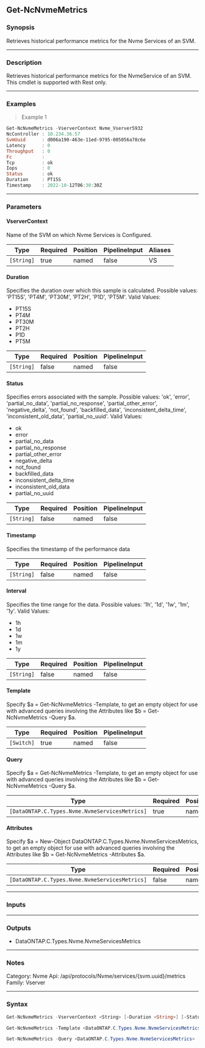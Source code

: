 Get-NcNvmeMetrics
-----------------

### Synopsis
Retrieves historical performance metrics for the Nvme Services of an SVM.

---

### Description

Retrieves historical performance metrics for the NvmeService of an SVM. This cmdlet is supported with Rest only.

---

### Examples
> Example 1

```PowerShell
Get-NcNvmeMetrics -VserverContext Nvme_Vserver5932
NcController : 10.234.36.57
SvmUuid      : d006a190-463e-11ed-9795-005056a78c6e
Latency      : 0
Throughput   : 0
Fc           :
Tcp          : ok
Iops         : 0
Status       : ok
Duration     : PT15S
Timestamp    : 2022-10-12T06:30:30Z

```

---

### Parameters
#### **VserverContext**
Name of the SVM on which Nvme Services is Configured.

|Type      |Required|Position|PipelineInput|Aliases|
|----------|--------|--------|-------------|-------|
|`[String]`|true    |named   |false        |VS     |

#### **Duration**
Specifies the duration over which this sample is calculated. Possible values: 'PT15S', 'PT4M', 'PT30M', 'PT2H', 'P1D', 'PT5M'.
Valid Values:

* PT15S
* PT4M
* PT30M
* PT2H
* P1D
* PT5M

|Type      |Required|Position|PipelineInput|
|----------|--------|--------|-------------|
|`[String]`|false   |named   |false        |

#### **Status**
Specifies errors associated with the sample. Possible values: 'ok', 'error', 'partial_no_data', 'partial_no_response', 'partial_other_error', 'negative_delta', 'not_found', 'backfilled_data', 'inconsistent_delta_time', 'inconsistent_old_data', 'partial_no_uuid'.
Valid Values:

* ok
* error
* partial_no_data
* partial_no_response
* partial_other_error
* negative_delta
* not_found
* backfilled_data
* inconsistent_delta_time
* inconsistent_old_data
* partial_no_uuid

|Type      |Required|Position|PipelineInput|
|----------|--------|--------|-------------|
|`[String]`|false   |named   |false        |

#### **Timestamp**
Specifies the timestamp of the performance data

|Type      |Required|Position|PipelineInput|
|----------|--------|--------|-------------|
|`[String]`|false   |named   |false        |

#### **Interval**
Specifies the time range for the data. Possible values: '1h', '1d', '1w', '1m', '1y'.
Valid Values:

* 1h
* 1d
* 1w
* 1m
* 1y

|Type      |Required|Position|PipelineInput|
|----------|--------|--------|-------------|
|`[String]`|false   |named   |false        |

#### **Template**
Specify $a = Get-NcNvmeMetrics -Template, to get an empty object for use with advanced queries involving the Attributes like $b = Get-NcNvmeMetrics -Query $a.

|Type      |Required|Position|PipelineInput|
|----------|--------|--------|-------------|
|`[Switch]`|true    |named   |false        |

#### **Query**
Specify $a = Get-NcNvmeMetrics -Template, to get an empty object for use with advanced queries involving the Attributes like $b = Get-NcNvmeMetrics -Query $a.

|Type                                          |Required|Position|PipelineInput|
|----------------------------------------------|--------|--------|-------------|
|`[DataONTAP.C.Types.Nvme.NvmeServicesMetrics]`|true    |named   |false        |

#### **Attributes**
Specify $a = New-Object DataONTAP.C.Types.Nvme.NvmeServicesMetrics, to get an empty object for use with advanced queries involving the Attributes like $b = Get-NcNvmeMetrics -Attributes $a.

|Type                                          |Required|Position|PipelineInput|
|----------------------------------------------|--------|--------|-------------|
|`[DataONTAP.C.Types.Nvme.NvmeServicesMetrics]`|false   |named   |false        |

---

### Inputs

---

### Outputs
* DataONTAP.C.Types.Nvme.NvmeServicesMetrics

---

### Notes
Category: Nvme
Api: /api/protocols/Nvme/services/{svm.uuid}/metrics
Family: Vserver

---

### Syntax
```PowerShell
Get-NcNvmeMetrics -VserverContext <String> [-Duration <String>] [-Status <String>] [-Interval <String>] [-Timestamp <String>] [<CommonParameters>]
```
```PowerShell
Get-NcNvmeMetrics -Template <DataONTAP.C.Types.Nvme.NvmeServicesMetrics> [<CommonParameters>]
```
```PowerShell
Get-NcNvmeMetrics -Query <DataONTAP.C.Types.Nvme.NvmeServicesMetrics> [-Attributes <DataONTAP.C.Types.Nvme.NvmeServicesMetrics>] [<CommonParameters>]
```
